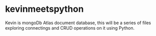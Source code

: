 # kevinmeetspython

Kevin is mongoDb Atlas document database, this will be a series of files exploring connectings and CRUD operations on it using Python.
